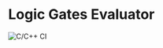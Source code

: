 # Logic Gates Evaluator

![C/C++ CI](https://github.com/99002649/GenesisAdvSDLC/workflows/C/C++%20CI/badge.svg?branch=master)
